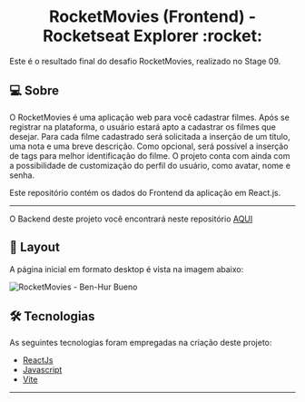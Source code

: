 <p align="center">
  <h1 align="center">RocketMovies (Frontend) - Rocketseat Explorer :rocket: </h1>
</p>

Este é o resultado final do desafio RocketMovies, realizado no Stage 09.

## 💻 Sobre
O RocketMovies é uma aplicação web para você cadastrar filmes. Após se registrar na plataforma, o usuário estará apto a cadastrar os filmes que desejar. Para cada filme cadastrado será solicitada a inserção de um título, uma nota e uma breve descrição. Como opcional, será possível a inserção de tags para melhor identificação do filme. O projeto conta com ainda com a possibilidade de customização do perfil do usuário, como avatar, nome e senha.

Este repositório contém os dados do Frontend da aplicação em React.js.

___

O Backend deste projeto você encontrará neste repositório [AQUI](https://github.com/benhur3010/RocketNotes)


## 🎨 Layout
A página inicial em formato desktop é vista na imagem abaixo:

![RocketMovies - Ben-Hur Bueno](https://raw.githubusercontent.com/benhur3010/RocketMovies/main/src/assets/preview.png)


## 🛠 Tecnologias

As seguintes tecnologias foram empregadas na criação deste projeto:

- [ReactJs](https://reactjs.org)
- [Javascript](https://developer.mozilla.org/pt-BR/docs/Web/JavaScript)
- [Vite](https://vitejs.dev/)
___
